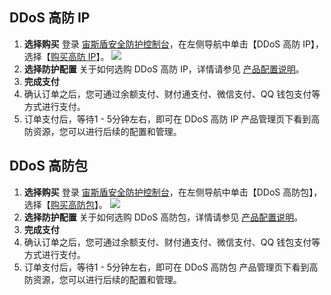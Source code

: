 ## DDoS 高防 IP
1. **选择购买**
登录 [宙斯盾安全防护控制台](https://console.cloud.tencent.com/gamesec)，在左侧导航中单击【DDoS 高防 IP】，选择【[购买高防 IP](https://cloud.tencent.com/login?s_url=https%3A%2F%2Fbuy.cloud.tencent.com%2Fgamesec)】。
![](https://main.qcloudimg.com/raw/1354ada4b534381d9ca511f9172e5f3b.png)
2. **选择防护配置**
关于如何选购 DDoS 高防 IP，详情请参见 [产品配置说明](https://cloud.tencent.com/document/product/685/18798)。
3. **完成支付**
 1. 确认订单之后，您可通过余额支付、财付通支付、微信支付、QQ 钱包支付等方式进行支付。
 2. 订单支付后，等待1 - 5分钟左右，即可在 DDoS 高防 IP 产品管理页下看到高防资源，您可以进行后续的配置和管理。

## DDoS 高防包
1. **选择购买**
登录 [宙斯盾安全防护控制台](https://console.cloud.tencent.com/gamesec)，在左侧导航中单击【DDoS 高防包】，选择【[购买高防包](https://buy.cloud.tencent.com/gamesec?pkg)】。
![](https://main.qcloudimg.com/raw/8bbd122865e9b1b63fad295d33a02a6b.png)
2. **选择防护配置**
关于如何选购 DDoS 高防包，详情请参见 [产品配置说明](https://cloud.tencent.com/document/product/685/18798)。
3. **完成支付**
 1. 确认订单之后，您可通过余额支付、财付通支付、微信支付、QQ 钱包支付等方式进行支付。
 2. 订单支付后，等待1 - 5分钟左右，即可在 DDoS 高防包 产品管理页下看到高防资源，您可以进行后续的配置和管理。
